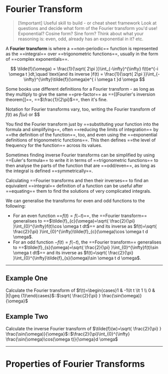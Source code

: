 # Fourier Transform

> [!important] Useful skill to build - or cheat sheet framework
> Look at questions and decide what form of the Fourier transform you'd use! Exponential? Cosine form? Sine form? Think about what your reasoning is: even, odd, already has an exponential in it? etc.

A **Fourier transform** is where a ==non-periodic== function is represented as the ==integral== over ==trigonometric functions==, usually in the form of ==complex exponentials==.

<!--SR:!2000-01-01,1,250!2025-10-04,3,250!2000-01-01,1,250!2000-01-01,1,250-->

$$
\tilde{f}(\omega) = \frac{1}{\sqrt{ 2\pi }}\int_{-\infty}^{\infty} f(t)e^{-i \omega t }dt,\quad \text{and its inverse }f(t) = \frac{1}{\sqrt{ 2\pi }}\int_{-\infty}^{\infty}\tilde{f}(\omega)e^{ i \omega t }d \omega
$$

Some books use different definitions for a Fourier transform - as long as they multiply to give the same ==pre-factor== as ==[[Fourier's inversion theorem]]==, ==$\frac{1}{2\pi}$==, then it's fine.

<!--SR:!2000-01-01,1,250!2025-10-04,3,250!2000-01-01,1,250-->

Notation for Fourier transforms vary, too, writing the Fourier transform of $f(t)$ as $\tilde{f}(\omega)$ or $$

You find the Fourier transform just by ==substituting your function into the formula and simplifying==, often ==reducing the limits of integration== by ==the definition of the function==, too, and even using the ==exponential definitions of trigonometric functions==. This then defines ==the level of frequency for the function== across its values.

<!--SR:!2000-01-01,1,250!2025-10-03,2,248!2000-01-01,1,250!2000-01-01,1,250!2000-01-01,1,250-->

Sometimes finding inverse Fourier transforms can be simplified by using ==Euler's formula== to write it in terms of ==trigonometric functions== to then analyse the parts of the function that are ==odd/even==, as long as the integral is defined ==symmetrically==.

<!--SR:!2025-10-04,3,250!2000-01-01,1,250!2000-01-01,1,250!2025-10-04,3,250-->

Calculating ==Fourier transforms and then their inverses== to find an equivalent ==integral== definition of a function can be useful after ==equating== them to find the solutions of very complicated integrals.

<!--SR:!2025-10-03,2,248!2000-01-01,1,250!2000-01-01,1,250-->

We can generalise the transforms for even and odd functions to the following:

- For an even function ==$f(t)=f(-t)$==, the ==Fourier transform== generalises to ==$\tilde{f}_{c}(\omega)=\sqrt{ \frac{2}{\pi} }\int_{0}^{\infty}f(t)\cos \omega t dt$== and its inverse as $f(t)=\sqrt{ \frac{2}{\pi} }\int_{0}^{\infty}\tilde{f}_{c}(\omega)\cos \omega t d \omega$.
- For an odd function $-f(t)=f(-t)$, the ==Fourier transform== generalises to ==$\tilde{f}_{s}(\omega)=\sqrt{ \frac{2}{\pi} }\int_{0}^{\infty}f(t)\sin \omega t dt$== and its inverse as $f(t)=\sqrt{ \frac{2}{\pi} }\int_{0}^{\infty}\tilde{f}_{s}(\omega)\sin \omega t d \omega$.
<!--SR:!2000-01-01,1,250!2000-01-01,1,250!2025-10-02,1,230!2000-01-01,1,250!2025-10-02,1,228-->

---

## Example One

Calculate the Fourier transform of $f(t)=\begin{cases}1 & -1\lt t \lt 1 \\ 0 & |t|\geq {1}\end{cases}$::$\sqrt{ \frac{2}{\pi} } \frac{\sin(\omega)}{\omega}$

## Example Two

Calculate the inverse Fourier transform of $\tilde{f}(w)=\sqrt{ \frac{2}{\pi} } \frac{\sin(\omega)}{\omega}$::$\frac{2}{\pi}\int_{0}^{\infty} \frac{\sin(\omega)\cos(\omega t)}{\omega}d \omega$


---

# Properties of Fourier Transforms

